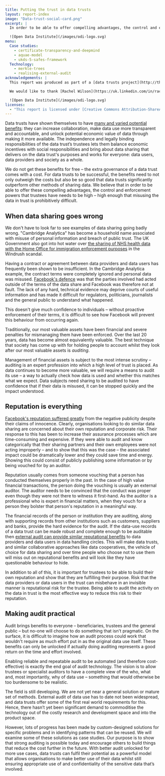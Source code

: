 ```yaml
---
title: Putting the trust in data trusts
layout: report-index
image: "Data-trust-social-card.png"
excerpt: |
  In order to be able to offer compelling advantages, the control and enforcement powers that data trusts have needs to be high enough that misusing the data in trust is prohibitively difficult. By examining case studies in audit technology, our purpose is to show that cost-effective strong auditing is possible today and encourage others to build things that reduce the cost further in the future.

  ![Open Data Institute](/images/odi-logo.svg)
menu:
  Case studies:
    - certificate-transparency-and-deepmind
    - aquae-model
    - ukds-5-safes-framework
  Technology:
    - merkle-trees
    - realising-external-audit
acknowledgements: |
  This report was produced as part of a [data trusts project](http://theodi.org/data-trusts) funded by the UK Government's [Office for Artificial Intelligence](https://twitter.com/OfficeForAI) and [Innovate UK](https://www.gov.uk/government/organisations/innovate-uk). It builds on research from the ODI's Innovation programme funded by Innovate UK. The views in this report are those of the authors.

  We would like to thank [Rachel Wilson](https://uk.linkedin.com/in/rachel-wilson-739b2630), [Olivier Thereaux](https://twitter.com/olivierthereaux), [Celia Killen](https://twitter.com/celiakillen) and [Peter Wells](https://twitter.com/peterkwells) for their feedback and support.

  ![Open Data Institute](/images/odi-logo.svg)
licenses:
  - "This report is licensed under [Creative Commons Attribution-ShareAlike 4.0 International](https://creativecommons.org/licenses/by-sa/4.0/)."
---
```


Data trusts have shown themselves to have [many and varied potential benefits](https://theodi.org/data-trusts): they can increase collaboration, make data use more transparent and accountable, and unlock potential economic value of data through making it more available. The independence and legally binding responsibilities of the data trust’s trustees lets them balance economic incentives with social responsibilities and bring about data sharing that delivers on the data trust's purposes and works for everyone: data users, data providers and society as a whole.

We do not get these benefits for free – the extra governance of a data trust comes with a cost. For data trusts to be successful, the benefits need to not only outweigh the costs but also be so good that data trusts significantly outperform other methods of sharing data. We believe that in order to be able to offer these compelling advantages, the control and enforcement powers that trustees have needs to be high – high enough that misusing the data in trust is prohibitively difficult.

## When data sharing goes wrong

We don't have to look far to see examples of data sharing going badly wrong. "Cambridge Analytica" has become a household name associated with misuse of personal information and breach of public trust. The UK Government also got into hot water over [the sharing of NHS health data with the Home Office for immigration enforcement purposes](https://www.opendemocracy.net/en/ournhs/is-our-personal-data-fair-game-in-drive-to-create-theresa-may-s-hostile-environment-f/) in the Windrush scandal.

Having a contract or agreement between data providers and data users has frequently been shown to be insufficient. In the Cambridge Analytica example, the contract terms were completely ignored and personal data was misused. [Facebook's defence](https://www.theguardian.com/us-news/2015/dec/11/senator-ted-cruz-president-campaign-facebook-user-data) was that the parties involved had acted outside of the terms of the data share and Facebook was therefore not at fault. The lack of any hard, technical evidence may deprive courts of useful information and has made it difficult for regulators, politicians, journalists and the general public to understand what happened.

This doesn't give much confidence to individuals – without proactive enforcement of their terms, it is difficult to see how Facebook will prevent this behaviour from occurring again.

Traditionally, our most valuable assets have been financial and severe penalties for mismanaging them have been enforced. Over the last 20 years, data has become almost equivalently valuable. The best technique that society has come up with for holding people to account whilst they look after our most valuable assets is _auditing_.

Management of financial assets is subject to the most intense scrutiny – auditing is an expert profession into which a high level of trust is placed. As data continues to become more valuable, we will require a means to audit its use – a way to actually check how data is used and whether this matches what we expect. Data subjects need sharing to be audited to have confidence that if their data is misused, it can be stopped quickly and the impact understood.

## Reputation is everything

[Facebook's reputation suffered greatly](https://www.bbc.com/news/business-43462423) from the negative publicity despite their claims of innocence. Clearly, organisations looking to do similar data sharing are concerned about their own reputation and corporate risk. Their response to this has been to increase their assurance processes which are time-consuming and expensive. If they were able to audit and know categorically that their sharing partners and their own employees were not acting improperly – and to show that this was the case – the associated impact could be dramatically lower and they could save time and energy. Showing this could consist of publicly publishing some information or by being vouched for by an auditor.

Reputation usually comes from someone vouching that a person has conducted themselves properly in the past. In the case of high value financial transactions, the person doing the vouching is usually an external auditor. The auditor needs to be convinced that the conduct was proper even though they were not there to witness it first-hand. As the auditor is a professional who is expert in financial matters, when they vouch for a person they bolster that person's reputation in a meaningful way.

The financial records of the person or institution they are auditing, along with supporting records from other institutions such as customers, suppliers and banks, provide the hard evidence for the audit. If the data-use records of a data trust can be made robust and complete enough to be auditable then [external audit can provide similar reputational benefits](https://www.register-dynamics.co.uk/2019/01/04/data-trusts.html) to data providers and data users in data handling circles. This will make data trusts, and similar collaborative  approaches like data cooperatives, the vehicle of choice for data sharing and over time people who choose not to use them will miss out on reputational benefits and will look like they have questionable behaviour to hide.

In addition to all of this, it is important for trustees to be able to build their own reputation and show that they are fulfilling their purpose. Risk that the data providers or data users in the trust can misbehave in an invisible manner is reputational risk for the trustee. Being able to audit the activity on the data in trust is the most effective way to reduce this risk to their reputation.

## Making audit practical

Audit brings benefits to everyone – beneficiaries, trustees and the general public – but no-one will choose to do something that isn't pragmatic. On the surface, it is difficult to imagine how an audit process could work that wouldn't require as much effort put in as the original data use itself. These benefits can only be unlocked if actually doing auditing represents a good return on the time and effort involved.

Enabling reliable and repeatable audit to be automated (and therefore cost-effective) is exactly the end goal of audit technology. The vision is to allow trustees or specialist auditors to have a complete view of the who, what and, most importantly, why of data use – something that would otherwise be too burdensome to be realistic.

The field is still developing. We are not yet near a general solution or mature set of methods. External audit of data use has to date not been widespread, and data trusts offer some of the first real world requirements for this. Hence, there hasn’t yet been significant demand to commoditise the technology out of the costly research and development space and into the product space.

However, lots of progress has been made by custom-designed solutions for specific problems and in identifying patterns that can be reused. We will examine some of these solutions as case studies. Our purpose is to show that strong auditing is possible today and encourage others to build things that reduce the cost further in the future. With better audit unlocked for more use cases, data trusts can fulfil their potential as a powerful model that allows organisations to make better use of their data whilst still ensuring appropriate use of and confidentiality of the sensitive data that’s involved.
